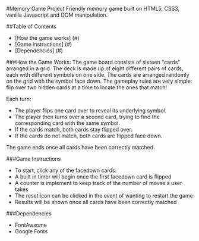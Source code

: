 #Memory Game Project
Friendly memory game built on HTML5, CSS3, vanilla Javascript and DOM manipulation.

##Table of Contents
- [How the game works] (#)
- [Game instructions] (#)
- [Dependencies] (#)

###How the Game Works:
The game board consists of sixteen "cards" arranged in a grid. The deck is made up of eight different pairs of cards, each with different symbols on one side. The cards are arranged randomly on the grid with the symbol face down. The gameplay rules are very simple: flip over two hidden cards at a time to locate the ones that match!

Each turn:

- The player flips one card over to reveal its underlying symbol.
- The player then turns over a second card, trying to find the corresponding card with the same symbol.
- If the cards match, both cards stay flipped over.
- If the cards do not match, both cards are flipped face down.

The game ends once all cards have been correctly matched.

###Game Instructions 
- To start, click any of the facedown cards.
- A built in timer will begin once the first facedown card is flipped
- A counter is implement to keep track of the number of moves a user takes
- The reset icon can be clicked in the event of wanting to restart the game
- Results will be shown once all cards have been correctly matched

###Dependencies
- FontAwsome
- Google Fonts